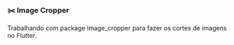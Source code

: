 ### ✂️ Image Cropper
Trabalhando com package image_cropper para fazer os cortes de imagens no Flutter.
